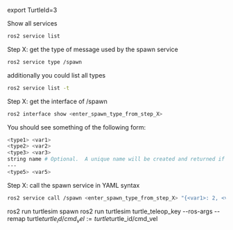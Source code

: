 
export TurtleId=3

Show all services
```bash
ros2 service list
```

Step X: get the type of message used by the spawn service
```bash
ros2 service type /spawn
```



additionally you could list all types
```bash
ros2 service list -t
```

Step X: get the interface of /spawn
```bash
ros2 interface show <enter_spawn_type_from_step_X>
```

You should see something of the following form:
```bash
<type1> <var1>
<type2> <var2>
<type3> <var3>
string name # Optional.  A unique name will be created and returned if this is empty
---
<type5> <var5>
```


Step X: call the spawn service in YAML syntax
```bash
ros2 service call /spawn <enter_spawn_type_from_step_X> "{<var1>: 2, <var2>: 2, <var3>: 0.2, name: 'turtle$TurtleId'}"
```






ros2 run turtlesim spawn
ros2 run turtlesim turtle_teleop_key --ros-args --remap turtle$turtle_id/cmd_vel:=turtle$turtle_id/cmd_vel
```

